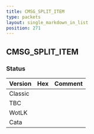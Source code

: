 ```yaml
---
title: CMSG_SPLIT_ITEM
type: packets
layout: single_markdown_in_list
position: 271
---
```


## CMSG_SPLIT_ITEM

### Status

Version | Hex | Comment
---------- | ---------- | ---------- 
Classic |  |  
TBC |  |  
WotLK |  |  
Cata |  |  
